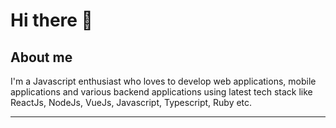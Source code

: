 # Hi there 👋

## About me

I'm a Javascript enthusiast who loves to develop web applications, mobile applications and various backend applications using latest tech stack like ReactJs, NodeJs, VueJs, Javascript, Typescript, Ruby etc.

 ----
<!--
**akarshan1996/akarshan1996** is a ✨ _special_ ✨ repository because its `README.md` (this file) appears on your GitHub profile.

Here are some ideas to get you started:

- 🔭 I’m currently working on ...
- 🌱 I’m currently learning ...
- 👯 I’m looking to collaborate on ...
- 🤔 I’m looking for help with ...
- 💬 Ask me about ...
- 📫 How to reach me: ...
- 😄 Pronouns: ...
- ⚡ Fun fact: ...
-->
